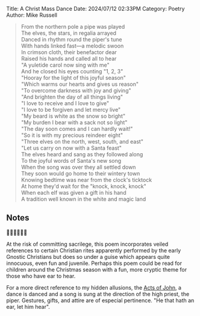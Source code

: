 Title: A Christ Mass Dance
Date: 2024/07/12 02:33PM
Category: Poetry
Author: Mike Russell

> From the northern pole a pipe was played<br>
> The elves, the stars, in regalia arrayed<br>
> Danced in rhythm round the piper's tune<br>
> With hands linked fast—a melodic swoon<br>
> In crimson cloth, their benefactor dear<br>
> Raised his hands and called all to hear<br>
> "A yuletide carol now sing with me"<br>
> And he closed his eyes counting "1, 2, 3"<br>
> "Hooray for the light of this joyful season"<br>
> "Which warms our hearts and gives us reason"<br>
> "To overcome darkness with joy and giving"<br>
> "And brighten the day of all things living"<br>
> "I love to receive and I love to give"<br>
> "I love to be forgiven and let mercy live"<br>
> "My beard is white as the snow so bright"<br>
> "My burden I bear with a sack not so light"<br>
> "The day soon comes and I can hardly wait!"<br>
> "So it is with my precious reindeer eight"<br>
> "Three elves on the north, west, south, and east"<br>
> "Let us carry on now with a Santa feast"<br>
> The elves heard and sang as they followed along<br>
> To the joyful words of Santa's new song<br>
> When the song was over they all settled down<br>
> They soon would go home to their wintery town<br>
> Knowing bedtime was near from the clock's ticktock<br>
> At home they'd wait for the "knock, knock, knock"<br>
> When each elf was given a gift in his hand<br>
> A tradition well known in the white and magic land

## Notes

🎅🤶🧝‍♂️🧝‍♀️

At the risk of committing sacrilege, this poem incorporates veiled references to certain Christian rites apparently performed by the early Gnostic Christians but does so under a guise which appears quite innocuous, even fun and juvenile. Perhaps this poem could be read for children around the Christmas season with a fun, more cryptic theme for those who have ear to hear.

For a more direct reference to my hidden allusions, the [Acts of John](https://en.wikipedia.org/wiki/Acts_of_John), a dance is danced and a song is sung at the direction of the high priest, the piper. Gestures, gifts, and attire are of especial pertinence. "He that hath an ear, let him hear".
